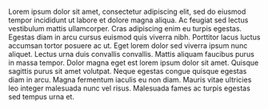Lorem ipsum dolor sit amet, consectetur adipiscing elit, sed do eiusmod tempor incididunt ut labore et dolore magna aliqua. Ac feugiat sed lectus vestibulum mattis ullamcorper. Cras adipiscing enim eu turpis egestas. Egestas diam in arcu cursus euismod quis viverra nibh. Porttitor lacus luctus accumsan tortor posuere ac ut. Eget lorem dolor sed viverra ipsum nunc aliquet. Lectus urna duis convallis convallis. Mattis aliquam faucibus purus in massa tempor. Dolor magna eget est lorem ipsum dolor sit amet. Quisque sagittis purus sit amet volutpat. Neque egestas congue quisque egestas diam in arcu. Magna fermentum iaculis eu non diam. Mauris vitae ultricies leo integer malesuada nunc vel risus. Malesuada fames ac turpis egestas sed tempus urna et.
